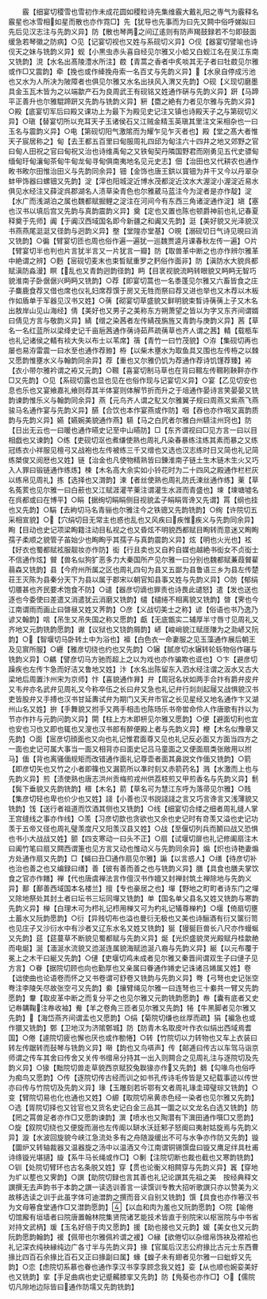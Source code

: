 <!-- { "loadSidebar": true } -->
　　霰【细宴切稷雪也雪初作未成花圆如稷粒诗先集维霰大戴礼阳之専气为霰释名霰星也冰雪相如星而散也亦作霓□】先【犹导也先事而为曰先又闗中俗呼娣姒曰先后见汉志注与先韵义异】防【散也琴两之间辽逺则有防声羯鼓録若不匀即鼓面缓急若琴徽之防病】○见【记宴切视也又姓与系砚切义异】○伣【器宴切譬喻也诗伣天之妹与铣韵义异】蚬【小黒虫赤头喜自经见尔雅又小蛤又白蚬江名在吴江东南又铣韵】涀【水名出髙陵澧水所注】菣【青蒿之香者中炙啖其无子者曰牡菣见尔雅或作□又震韵】牵【挽也或作縴挽舟索一名百丈与先韵义异】【水泉自停成污池也又水为人所决为陂障者也俱见尔雅又水名出扶风入渭又先韵】○砚【义现切磨墨具金玉瓦木皆为之以端歙产石为良周武王有砚铭又姓通作硏与先韵义异】趼【马蹄平正善升也尔雅騉蹄趼又先韵与铣韵义异】豣【麕之絶有力者见尔雅与先韵义异】○殿【底宴切军后曰殿又课功上为最下为殿见史记注又镇也诗殿天子之与第砚切义异】○瑱【替宴切所以充耳天子玉诸侯石又江贼金精玉英瑱其里注文采相杂也一曰玉名与震韵义异】○电【第砚切阳气激隂而为耀乍见乍灭者也】殿【堂之髙大者惟天子宸居称之】甸【去王都五百里曰甸服周礼四邱为甸注六十四井之地又郊野之官曰甸人田祝之官曰甸祝又治也诗维禹甸之又铁甸契丹隣国野君而刚勇见五代史骠甸缅甸玗甸瀼甸茶甸牛甸龙甸寻甸俱南夷地名见元史志】佃【治田也又代耕农也通作畋书畋尔田惟治田义与先韵同余异】钿【金饰也唐王鉷以寳钿为井干又今以丹翠杂蚌甲饰器曰螺钿又先韵】淀【滓也阳城淀近博水茂都淀近汶水大渥淀小渥淀近易水俱见水经注又薛淀呉郡湖名人渍草染青色也尔雅葳马蓝注今为淀者是亦作靛】淀【水广而浅湖泊之属也魏都赋掘鲤之淀注在河间今有东西三角诸淀通作淀】塡【塞也汉书以填后宫又先韵与真韵震韵义异】奠【定也又置也陈也顿爵神前也礼记春夏释奠于先师】阗【于阗汉西域国名即今新疆之和阗又先韵】涏【美好貌又光泽貌汉书燕燕尾涏涏又径韵与迥韵义异】壂【堂隍亦堂基】○晛【溺砚切日气诗见晛曰消又铣韵】○徧【臂宴切匝也周也俗作遍一遍犹一巡魏贾逵月课春秋左传一遍】○片【臂宴切半也判也片言犹半言又一片犹言一瓣】防【取兽革中断之也亦作辨尔雅革中絶谓之辨】○麪【宻砚切麦末也束晳赋重罗之麫俗作面非】防【滇防水大貌呉都赋滇防淼漫】瞑【乱也又青韵迥韵径韵】眄【目衺视貌流眄转眼貌又眄眄无智巧貌淮南子卧倨倨兴眄眄又铣韵】○荐【即宴切蒿也一名黍蓬见尔雅又六畜皆食之庄子麋鹿食荐又借也席也仪礼妇席荐馔于房又无牲而祭曰荐又进也举也又木荐以木板作如盾单于军器见汉书又姓】○蒨【砌宴切草盛貌又鲜明貌束晳诗蒨蒨上子又木名出敖岸山见山海经】倩【美好也又男子之美称东方朔萧望之皆以为字又东齐间谓婿曰倩见方言与敬韵义异】綪【缯之染茜者左传綪茷旃旌又青韵与庚韵义异】茜【草名一名红蓝所以梁绛史记千亩巵茜通作蒨诗茹芦疏蒨草也齐人谓之茜】輤【载柩车也礼记诸侯之輤有裧大失以布士以苇席】篟【青竹一曰竹茂貌】○洊【集砚切再也屡也易洊雷震一曰水至也通作荐臶】栫【以柴木壅水为取鱼具又围也左传栫之以棘又愿韵惟壅水义与翰韵同余异】荐【重也又尔雅仍饥为荐通作荐诗饥馑荐臻】袸【衣小带尔雅衿谓之袸又元韵】○韅【喜宴切制马草也在背曰韅左传韅靷鞅靽亦作□又先韵】○见【系砚切露也显也见在也俗作现与记宴切义异】○宴【乙见切安也息也乐也又宴飨嘉礼飨则荐其半体宴则体解节折而升之于俎通作晏诗言笑晏晏又铣韵谏韵惟乐义与翰韵同余异】燕【元鸟齐人谓之鳦又尔雅翼子规曰周燕又紫燕飞燕骏马名通作宴与先韵义异】醼【合饮也本作宴燕或作防】咽【吞也亦作咽又寘韵质韵与先韵义异】嬿【嬿婉美貌通作燕】驠【马之白凥者尔雅白州驠注州窍也】防【日出无云也一曰暖也通作曣史记至中山曣防】□【东齐谓视曰□见方言一曰以目相戯也又谏韵】○练【吏砚切沤也煮缣使熟也周礼凡染春暴练注练其素而暴之又练冠练衣小祥服见檀弓又战袍也左传被练三千又缯也又选也汉志练时日又简也礼记简练桀俊又阅厯也又姓】链【治金也凡使物精熟皆曰錬淮南子链土生木链木生火又巧入人罪曰锻链通作练炼】楝【木名高大余实如小铃花时为二十四风之殿通作栏栏灰以练帛见周礼】拣【选择也又潸韵】湅【者丝使熟也周礼防氏湅丝通作练】萰【草名菟荄也见尔雅一曰白蘝也又江赋涯灌芊萰注谓灌生水涯而青盛也】堜【堜塘墟名在呉都或曰在博平】○睊【据绚切睊睊侧目视貌孟子睊睊胥谗又先谓】罥【纲也挂也又先韵】○駽【去絇切马名青骊也尔雅注今之铁骢又先韵铣韵】○绚【许院切五采相宣貌】○【穴绢切目无常主也惑也乱也又风疾曰疾惟疾义与先韵同余异】眴【目动也史记项梁眴籍注动目私视之也又昏炫不明貌西都赋目眴转而意迷又眴眴孺子柔顺之貌管子苖始少也眴眴乎其孺子与真韵震韵义异】炫【明也火光也】袨【好衣也蜀都赋袨服靓妆亦作防】衒【行且卖也又自矜自媒也越絶书衒女不贞衒士不信通作炫】贙【兽名似狗犷恶多力大秦国所产见尔雅一曰分别也魏都赋蒹葭贙雚蒻森又铣韵】县【今府州所属之区也周礼四句为县又五鄙为县鲁语三乡为县左传楚荘王灭陈为县秦分天下为县以属于郡宋以朝官知县事又姓与先韵义异】○防【郁绢切餍甚也齐民要术饱食不防】○谴【器彦切谪也罪责也诗畏此谴怒】遣【发也送也逐也今委使曰差遣又消遣犹云消磨又铣韵】缱【缱绻不相离貌又铣韵】晵【霁也今江南谓雨而画止曰晵昼又姓又荠韵】○彦【义战切美士之称】谚【俗语也书乃逸乃谚又翰韵】唁【吊生又吊失国之称又愿韵】甗【无底甑实二辅厚半寸唇寸见周礼又齐地又元韵铣韵愿韵】谳【议狱也又铙韵屑韵】嵃【峻峭貌江赋厓隒为之泐嵃又阮韵】○【智堰切马卧转土中为浴也】襢【白色衣一命妻服之见玉藻通作展后朝王及见賔所服】○纒【雅彦切绕也约也又先韵】○辗【腻彦切水辗转轮轹物俗作碾与铣韵义异】○騗【譬彦切马方驰而超上之以为戏也亦作骗欺也诓也】○卞【避彦切躁疾也左传卞急而好洁又鲁地又姓】汴【水名出陈留东入泗水经注谓之汳水又古大梁地后周置汴州宋为京师】忭【喜貌通作昪】弁【周冠名状如两手合抃有爵弁皮弁又韦弁亦名武弁见周礼又今称卒伍之长曰弁又急也礼记弁行剡剡起屦又战惧貌汉书吏皆股弁又手搏也汉书甘延夀试弁为期门又天弁市官之长见星经又地名通作卞又湖州山名又姓】拚【手舞貌又拊手又两手相击也陈旸乐书帝喾命伶人作唐歌有抃以为节亦作抃与元韵问韵义异】閞【柱上方木即枅见尔雅又愿韵】○便【避面切利也宜也安也习也又即也辄也又溲也汉书郎有醉便殿上者与先韵义异】楩【木名似豫章又先韵】○面【宻彦切顔面也又向也礼记惟君面尊又见也礼记反必面又方面当四方之一面也史记可属大事当一面又相背亦曰面史记吕马童面之又便面扇类张敞用以拊马】偭【背也离骚偭规矩而改错通作面礼记尊壶者面其鼻説文作偭又铣韵】○箭【即彦切矢也又竹之小者即篠也又漏箭所以凖时刻又赤箭药名】溅【水激而上也与先韵义异】煎【渍使熟也唐志洪州贡梅煎戎州供荔枝煎又甲煎香名与先韵义异】鬋【鬓下垂貌又先韵铣韵】榗【木名】葥【草名可为慧江东呼为落帚见尔雅】○贱【集彦切轻也卑也价少也又姓】諓【小善也汉书説諓諓之言又巧言谗言又浅薄貌又铣韵】饯【送行者祖道而饮酒其侧也又铣韵】○线【细宴切合缕之细者周礼缝人掌王宫缝线之事亦作线】○羡【习彦切歆也贪欲也又余也史记时有竒羡又溢也史记功羡于五帝又径也周礼璧羡度尺又阳羡汉县又姓】○战【至偃切列兵而鬭曰战又恐惧也书小大战战又姓】颤【四支寒动一曰头不正】○扇【试堰切扉也礼记修阖扇注木曰阖竹笔曰扇又闗西谓箑也见方言又动也惟动义与先韵同余异】煽【炽也诗艳妻煽方处通作扇又先韵】□【蝇曰丑□通作扇见尔雅】謆【以言惑人】○缮【待彦切补也治也善之也又编録曰缮】善【彼有善而善之也与铣韵义异】膳【具食也膳夫掌饮食之官亦作饍】禅【代也唐虞禅法言作儃汉书作嬗又封禅封筑土禅除地与先韵义异】鄯【鄯善西域国本名楼兰】擅【专也豪居之也】墠【野地之町町者诗东门之墠又除地祭处其封土者曰坛书三坛同墠又铣韵】单【国名单父县名又姓又铣韵与寒韵先韵义异】椫【白理木可为栉礼记栉用椫又可为杓礼记犠尊椫杓】○堰【倚扇切壅土蓄水又阮韵愿韵】○衍【异贱切布也溢也曼衍无极也又美也诗酾酒有衍又箧衍笥也见庄子又沙衍水中有沙者又辽东水名又姓又铣韵】狿【獌狿巨兽长八尺亦作蟃蜒又先韵】莚【莚蔓草不断貌见蜀都赋与先韵义异】烻【光炽盛貌灵光殿赋丹桂歙赩而电烻】涎【湎涎水流貌又迆涎连属貌海赋迆涎八裔与先韵义异】綖【以元布覆于冕上之木干曰綖又先韵】○僆【吏堰切鸡未成者见尔雅又秦晋间谓双生子曰僆子见方言】○眷【据院切顾也向也勤厚也又亲属曰眷通作婘史记诛诸吕婘属又姓】卷【诎使曲也论语卷而怀之又书卷谓可舒卷又铣韵与先韵义异】弮【弓弩也史记张空弮注李陵矢尽故张空弓又先韵】絭【攘臂绳见尔雅一曰连弩也三十絭共一臂又先韵愿韵】韏【取皮革中断之而复分平之也见尔雅又元韵铣韵愿韵】帣【囊有底者又史记帣韝鞠注帣收袖】觠【羊之卷角三匝者见尔雅又先韵】犈【牛黑脚者见尔雅又先韵】【海岱燕齐间谓盂也又愿韵】○绢【菊院切缣也丝厚而疏】狷【褊急也或作獧又铣韵】鄄【卫地汉为济隂鄄城】防【防青木名取皮叶作衣似绢出西域焉耆国】○倦【遽院切疲也懈也厌也或作勌惓】○转【竹院切以力转物也又车上衣装曰转左传踞转而鼔琴与铣韵义异】啭【韵也又鸟哢声】传【邮逓曰传古以车驾马诣京师谓之传车其舍曰传舍又关传书缯帛分持其一出入则闗合之见周礼注与逐院切及先韵义异】○猭【黜院切兽走草貌西京赋狡兔聫猭亦作又先韵】鶨【勾喙鸟也俗呼为痴鸟又愿韵】○传【逐院切传古经而训之如书孔传诗毛传皆是又纪载事迹以传世亦曰传与竹院切及先韵义异】瑑【玉雕刻若圻鄂有文者周礼瑑圭璋璧琮又铣韵】○变【臂院切易也化也通也又姓】○縓【取院切帛黄赤色经一染者也见尔雅又先韵】○选【胥院切择也又铨官也又货名史记白金三品其一圜之以文龙名白选又铣韵】防【罔之罥兽足者亦作□又愿韵谏韵】潠【喷水也又陶潜有下潠田通作噀□又愿韵】○旋【叙院切绕也又便旋而溺也左传阍以缾水沃廷邾子怒阍曰夷射姑旋焉与先韵义异】漩【水波回旋貌今峡江急流处多有之舟随漩缓出不可与水争亦作防又先韵】镟【圜炉又转轴裁器又温器旋之汤中以温酒又今江南谓铜锡馔盘曰镟又鹰足绊具杜甫诗绦镟光堪擿】縼【系牛马长绳或作□】○剸【注院切断也裁也截也又寒韵铣韵】○钏【处院切臂环也古名条脱又姓】穿【贯也论衡义相闗穿与先韵义异】竁【穿地为圹以塟也又霁韵】○譔【助院切録也言其善也礼记论譔其先祖之美　按经典释文譔撰无去声韵书于本韵之譔一读选训善言一读馔训专教大招听歌譔只亦以赞美为义故移选读之训于此虽字体可迪澘韵之撰而音义自别又铣韵】馔【具食也亦作箞汉书为文母箞食堂通作□又澘韵愿韵】【以血和肉为羞也又阮韵愿韵】○院【喻倦切馆廨有垣墙者曰院唐置翰林院集贤院诸艺能技术皆直于别院宋以枢宻院与中书省对持文武柄】瑗【玉名好倍于肉又愿韵】援【助也接也又元韵】媛【美女也又元韵阮韵愿韵翰韵】褑【佩带也尔雅佩衿谓之褑】○縁【欲倦切以杂缯帛饰袂及襟袷也礼记深衣纯袂縁纯边广各寸半与先韵义异】掾【官属后汉志公府掾比古元士东西曹掾比四百石余掾比百石又正曰掾副曰属】蝝【蝗子未有翅者见尔雅一曰蚍蜉又先韵】○恋【虑院切系慕也眷也通作孪汉书孪孪顾念我又姓】娈【从也顺也婉娈美好也又铣韵】挛【手足曲病也史记蹙齃膝挛又先韵】防【鳬葵也亦作□】○【儒院切凡隙地边际皆曰通作防壖又先韵铣韵】
